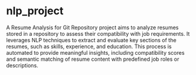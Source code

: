 # nlp_project
A Resume Analysis for Git Repository project aims to analyze resumes stored in a repository to assess their compatibility with job requirements. It leverages NLP techniques to extract and evaluate key sections of the resumes, such as skills, experience, and education. This process is automated to provide meaningful insights, including compatibility scores and semantic matching of resume content with predefined job roles or descriptions.

